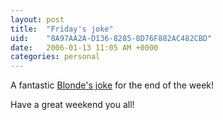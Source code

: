 ```yaml
---
layout: post
title:  "Friday's joke"
uid:	"8A97AA2A-D136-8285-8D76F882AC482CBD"
date:   2006-01-13 11:05 AM +0000
categories: personal
---
```

A fantastic <a href="http://clearsoftware.net/index.cfm?mode=entry&entry=C45B5898-E081-2BAC-69816140A81E5D9F">Blonde's joke</a> for the end of the week!

Have a great weekend you all!
